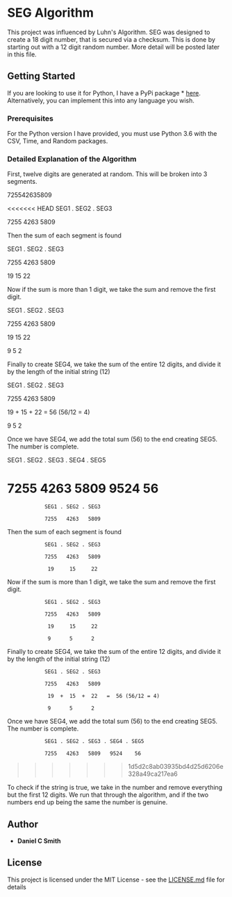 # SEG Algorithm
This project was influenced by Luhn's Algorithm. SEG was designed to create a 18 digit number, that is secured via a checksum. This is done by starting out with a 12 digit random number. More detail will be posted later in this file. 

## Getting Started

If you are looking to use it for Python, I have a PyPi package * [here](www.danielsmith.co). Alternatively, you can implement  this into any language you wish. 

### Prerequisites

For the Python version I have provided, you must use Python 3.6 with the CSV, Time, and Random packages. 

### Detailed Explanation of the Algorithm

First, twelve digits are generated at random. This will be broken into 3 segments. 

725542635809

<<<<<<< HEAD
SEG1 . SEG2 . SEG3

7255   4263   5809

Then the sum of each segment is found

SEG1 . SEG2 . SEG3

7255   4263   5809

19     15     22

Now if the sum is more than 1 digit, we take the sum and remove the first digit. 

SEG1 . SEG2 . SEG3

7255   4263   5809

19     15     22

9      5      2

Finally to create SEG4, we take the sum of the entire 12 digits, and divide it by the length of the initial string (12)

SEG1 . SEG2 . SEG3

7255   4263   5809

19  +  15  +  22   =  56 (56/12 = 4)

9      5      2

Once we have SEG4, we add the total sum (56) to the end creating SEG5. The number is complete. 

SEG1 . SEG2 . SEG3 . SEG4 . SEG5

7255   4263   5809   9524    56
=======
                SEG1 . SEG2 . SEG3
								
                7255   4263   5809
                
Then the sum of each segment is found

                SEG1 . SEG2 . SEG3
								
                7255   4263   5809
								
                 19     15     22
                 
Now if the sum is more than 1 digit, we take the sum and remove the first digit. 

                SEG1 . SEG2 . SEG3
								
                7255   4263   5809
								
                 19     15     22
								 
                 9      5      2
                 
Finally to create SEG4, we take the sum of the entire 12 digits, and divide it by the length of the initial string (12)

                SEG1 . SEG2 . SEG3
								
                7255   4263   5809
								
                 19  +  15  +  22   =  56 (56/12 = 4)
								 
                 9      5      2
                 
Once we have SEG4, we add the total sum (56) to the end creating SEG5. The number is complete. 

                SEG1 . SEG2 . SEG3 . SEG4 . SEG5
								
                7255   4263   5809   9524    56
>>>>>>> 1d5d2c8ab03935bd4d25d6206e328a49ca217ea6

To check if the string is true, we take in the number and remove everything but the first 12 digits. We run that through the algorithm, and if the two numbers end up being the same the number is genuine. 

## Author

* **Daniel C Smith**

## License

This project is licensed under the MIT License - see the [LICENSE.md](LICENSE.md) file for details

